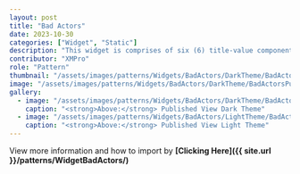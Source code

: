 ```yaml
---
layout: post
title: "Bad Actors"
date: 2023-10-30
categories: ["Widget", "Static"]
description: "This widget is comprises of six (6) title-value components along with a heading. These title-value components serve as informative building blocks, offering quick access to key metrics."
contributor: "XMPro"
role: "Pattern"
thumbnail: "/assets/images/patterns/Widgets/BadActors/DarkTheme/BadActorsPublishedMode.png"
image: "/assets/images/patterns/Widgets/BadActors/DarkTheme/BadActorsPublishedMode.png"
gallery:
  - image: "/assets/images/patterns/Widgets/BadActors/DarkTheme/BadActorsPublishedMode.png"
    caption: "<strong>Above:</strong> Published View Dark Theme"
  - image: "/assets/images/patterns/Widgets/BadActors/LightTheme/BadActorsPublishedMode.png"
    caption: "<strong>Above:</strong> Published View Light Theme"
---
```


View more information and how to import by <strong>[Clicking Here]({{ site.url }}/patterns/WidgetBadActors/)</strong>